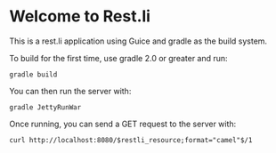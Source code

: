 Welcome to Rest.li
==================

This is a rest.li application using Guice and gradle as the build system.


To build for the first time, use gradle 2.0 or greater and run:

```
gradle build
```

You can then run the server with:

`gradle JettyRunWar`

Once running, you can send a GET request to the server with:

`curl http://localhost:8080/$restli_resource;format="camel"$/1`

